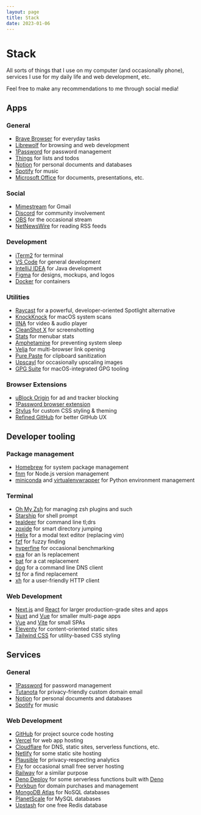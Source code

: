 ```yaml
---
layout: page
title: Stack
date: 2023-01-06
---
```


# Stack

All sorts of things that I use on my computer (and occasionally phone), services I use for my daily life and web development, etc.

Feel free to make any recommendations to me through social media!

## Apps

### General

- [Brave Browser](https://brave.com/) for everyday tasks
- [Librewolf](https://librewolf.net/) for browsing and web development
- [1Password](https://1password.com/) for password management
- [Things](https://culturedcode.com/things/) for lists and todos
- [Notion](https://notion.so/) for personal documents and databases
- [Spotify](https://spotify.com/) for music
- [Microsoft Office](https://www.microsoft.com/en-us/microsoft-365/) for documents, presentations, etc.

### Social

- [Mimestream](https://mimestream.com/) for Gmail
- [Discord](https://discord.com/) for community involvement
- [OBS](https://obsproject.com/) for the occasional stream
- [NetNewsWire](https://netnewswire.com/) for reading RSS feeds

### Development

- [iTerm2](https://iterm2.com/) for terminal
- [VS Code](https://code.visualstudio.com/) for general development
- [IntelliJ IDEA](https://www.jetbrains.com/idea/) for Java development
- [Figma](https://www.figma.com/) for designs, mockups, and logos
- [Docker](https://www.docker.com/) for containers

### Utilities

- [Raycast](https://raycast.com/) for a powerful, developer-oriented Spotlight alternative
- [KnockKnock](https://objective-see.org/products/knockknock.html) for macOS system scans
- [IINA](https://iina.io/) for video & audio player
- [CleanShot X](https://cleanshot.com/) for screenshotting
- [Stats](https://github.com/exelban/stats) for menubar stats
- [Amphetamine](https://apps.apple.com/us/app/amphetamine/id937984704) for preventing system sleep
- [Velja](https://sindresorhus.com/velja) for multi-browser link opening
- [Pure Paste](https://sindresorhus.com/pure-paste) for clipboard sanitization
- [Upscayl](https://upscayl.github.io/) for occasionally upscaling images
- [GPG Suite](https://gpgtools.org/) for macOS-integrated GPG tooling

### Browser Extensions

- [uBlock Origin](https://github.com/gorhill/uBlock/) for ad and tracker blocking
- [1Password browser extension](https://1password.com/downloads/browser-extension/)
- [Stylus](https://github.com/openstyles/stylus) for custom CSS styling & theming
- [Refined GitHub](https://github.com/refined-github/refined-github) for better GitHub UX

## Developer tooling

### Package management

- [Homebrew](https://brew.sh/) for system package management
- [fnm](https://github.com/Schniz/fnm) for Node.js version management
- [miniconda](https://docs.conda.io/en/latest/miniconda.html) and [virtualenvwrapper](https://virtualenvwrapper.readthedocs.io/en/latest/) for Python environment management

### Terminal

- [Oh My Zsh](https://ohmyz.sh/) for managing zsh plugins and such
- [Starship](https://starship.rs/) for shell prompt
- [tealdeer](https://github.com/dbrgn/tealdeer) for command line tl;drs
- [zoxide](https://github.com/ajeetdsouza/zoxide) for smart directory jumping
- [Helix](https://helix-editor.com/) for a modal text editor (replacing vim)
- [fzf](https://github.com/junegunn/fzf) for fuzzy finding
- [hyperfine](https://github.com/sharkdp/hyperfine) for occasional benchmarking
- [exa](https://the.exa.website/introduction) for an ls replacement
- [bat](https://github.com/sharkdp/bat) for a cat replacement
- [dog](https://github.com/ogham/dog) for a command line DNS client
- [fd](https://github.com/sharkdp/fd) for a find replacement
- [xh](https://github.com/ducaale/xh) for a user-friendly HTTP client

### Web Development

- [Next.js](https://nextjs.org/) and [React](https://reactjs.org/) for larger production-grade sites and apps
- [Nuxt](https://nuxt.com/) and [Vue](https://vuejs.org/) for smaller multi-page apps
- [Vue](https://vuejs.org/) and [Vite](https://vitejs.dev/) for small SPAs
- [Eleventy](https://www.11ty.dev/) for content-oriented static sites
- [Tailwind CSS](https://tailwindcss.com/) for utility-based CSS styling

## Services

### General

- [1Password](https://1password.com/) for password management
- [Tutanota](https://tutanota.com/) for privacy-friendly custom domain email
- [Notion](https://notion.so/) for personal documents and databases
- [Spotify](https://spotify.com/) for music

### Web Development

- [GitHub](https://github.com/) for project source code hosting
- [Vercel](https://vercel.com/) for web app hosting
- [Cloudflare](https://cloudflare.com/) for DNS, static sites, serverless functions, etc.
- [Netlify](https://www.netlify.com/) for some static site hosting
- [Plausible](https://plausible.io/) for privacy-respecting analytics
- [Fly](https://fly.io/) for occasional small free server hosting
- [Railway](https://railway.app/) for a similar purpose
- [Deno Deploy](https://deno.com/deploy) for some serverless functions built with [Deno](https://deno.land/)
- [Porkbun](https://porkbun.com/) for domain purchases and management
- [MongoDB Atlas](https://www.mongodb.com/atlas) for NoSQL databases
- [PlanetScale](https://planetscale.com/) for MySQL databases
- [Upstash](https://upstash.com/) for one free Redis database
